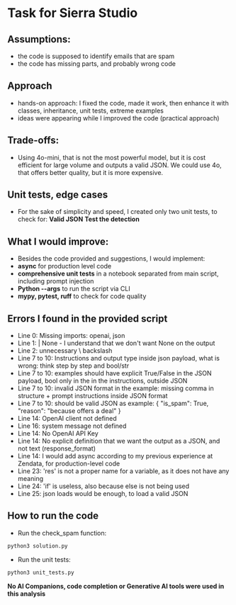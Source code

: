 # Task for Sierra Studio

## Assumptions:
 - the code is supposed to identify emails that are spam
 - the code has missing parts, and probably wrong code

## Approach
- hands-on approach: I fixed the code, made it work, then enhance it with classes, inheritance, unit tests, extreme examples
- ideas were appearing while I improved the code (practical approach)

## Trade-offs:
- Using 4o-mini, that is not the most powerful model, but it is cost efficient for large volume and outputs a valid JSON. We could use 4o, that offers better quality, but it is more expensive.

## Unit tests, edge cases
- For the sake of simplicity and speed, I created only two unit tests, to check for:
**Valid JSON**
**Test the detection**

## What I would improve:
- Besides the code provided and suggestions, I would implement:
- **async** for production level code
- **comprehensive unit tests** in a notebook separated from main script, including prompt injection
- **Python --args** to run the script via CLI
- **mypy, pytest, ruff** to check for code quality


## Errors I found in the provided script
- Line 0: Missing imports: openai, json
- Line 1: | None - I understand that we don't want None on the output
- Line 2: unnecessary \ backslash
- Line 7 to 10: Instructions and output type inside json payload, what is wrong: think step by step and bool/str
- Line 7 to 10: examples should have explicit True/False in the JSON payload, bool only in the in the instructions, outside JSON
- Line 7 to 10: invalid JSON format in the example: missing comma in structure + prompt instructions inside JSON format
- Line 7 to 10: should be valid JSON as example:
{
"is_spam": True,
"reason": "because offers a deal"
}
- Line 14: OpenAI client not defined
- Line 16: system message not defined
- Line 14: No OpenAI API Key
- Line 14: No explicit definition that we want the output as a JSON, and not text (response_format)
- Line 14: I would add async according to my previous experience at Zendata, for production-level code
- Line 23: 'res' is not a proper name for a variable, as it does not have any meaning
- Line 24: 'if' is useless, also because else is not being used
- Line 25: json loads would be enough, to load a valid JSON

## How to run the code

- Run the check_spam function:
```python
python3 solution.py
```

- Run the unit tests:
```python
python3 unit_tests.py
```

**No AI Companions, code completion or Generative AI tools were used in this analysis**
